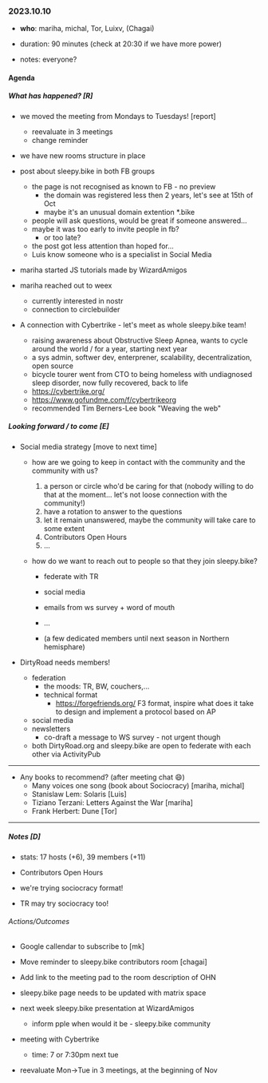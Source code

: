### 2023.10.10

* **who**: mariha, michal, Tor, Luixv, (Chagai)

* duration: 90 minutes (check at 20:30 if we have more power)
* notes: everyone?

#### Agenda 

##### What has happened? [R]

* we moved the meeting from Mondays to Tuesdays! [report]
    * reevaluate in 3 meetings
    * change reminder

* we have new rooms structure in place

* post about sleepy.bike in both FB groups
    * the page is not recognised as known to FB - no preview
        * the domain was registered less then 2 years, let's see at 15th of Oct
        * maybe it's an unusual domain extention *.bike
    * people will ask questions, would be great if someone answered...
    * maybe it was too early to invite people in fb?
        * or too late?
    * the post got less attention than hoped for...
    * Luis know someone who is a specialist in Social Media

* mariha started JS tutorials made by WizardAmigos

* mariha reached out to weex
    * currently interested in nostr
    * connection to circlebuilder

* A connection with Cybertrike - let's meet as whole sleepy.bike team!
    * raising awareness about Obstructive Sleep Apnea, wants to cycle around the world / for a year, starting next year
    * a sys admin, softwer dev, enterprener, scalability, decentralization, open source
    * bicycle tourer went from CTO to being homeless with undiagnosed sleep disorder, now fully recovered, back to life
    * https://cybertrike.org/
    * https://www.gofundme.com/f/cybertrikeorg
    * recommended Tim Berners-Lee book "Weaving the web"


##### Looking forward / to come [E]

* Social media strategy [move to next time]
    * how are we going to keep in contact with the community and the community with us?
       1. a person or circle who'd be caring for that (nobody willing to do that at the moment... let's not loose connection with the community!)
       2. have a rotation to answer to the questions
       3. let it remain unanswered, maybe the community will take care to some extent
       4. Contributors Open Hours
       5. ...

    * how do we want to reach out to people so that they join sleepy.bike?
       * federate with TR
       * social media
       * emails from ws survey + word of mouth
       * ...

       * (a few dedicated members until next season in Northern hemisphare)

* DirtyRoad needs members! 
    * federation 
        * the moods: TR, BW, couchers,...
        * technical format
            * https://forgefriends.org/ F3 format, inspire what does it take to design and implement a protocol based on AP
    * social media
    * newsletters
        * co-draft a message to WS survey - not urgent though
    * both DirtyRoad.org and sleepy.bike are open to federate with each other via ActivityPub

---

* Any books to recommend? (after meeting chat :smile:)
    * Many voices one song (book about Sociocracy) [mariha, michal]
    * Stanislaw Lem: Solaris [Luis]
    * Tiziano Terzani: Letters Against the War [mariha]
    * Frank Herbert: Dune [Tor]

---

##### Notes [D]

* stats: 17 hosts (+6), 39 members (+11)

* Contributors Open Hours

* we're trying sociocracy format!

* TR may try sociocracy too!

###### Actions/Outcomes

* Google callendar to subscribe to [mk]
* Move reminder to sleepy.bike contributors room [chagai]
* Add link to the meeting pad to the room description of OHN
* sleepy.bike page needs to be updated with matrix space

* next week sleepy.bike presentation at WizardAmigos
    * inform pple when would it be - sleepy.bike community
* meeting with Cybertrike
    * time: 7 or 7:30pm next tue
* reevaluate Mon->Tue in 3 meetings, at the beginning of Nov
